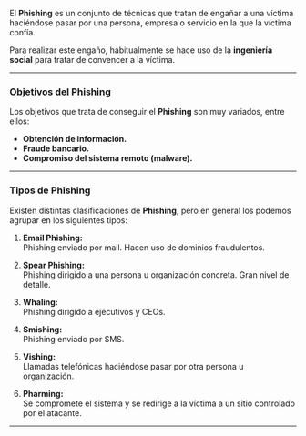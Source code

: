 El **Phishing** es un conjunto de técnicas que tratan de engañar a una víctima haciéndose pasar por una persona, empresa o servicio en la que la víctima confía.

Para realizar este engaño, habitualmente se hace uso de la **ingeniería social** para tratar de convencer a la víctima.

---

### **Objetivos del Phishing**

Los objetivos que trata de conseguir el **Phishing** son muy variados, entre ellos:

- **Obtención de información.**
- **Fraude bancario.**
- **Compromiso del sistema remoto (malware).**

---

### **Tipos de Phishing**

Existen distintas clasificaciones de **Phishing**, pero en general los podemos agrupar en los siguientes tipos:

1. **Email Phishing:**  
    Phishing enviado por mail. Hacen uso de dominios fraudulentos.
    
2. **Spear Phishing:**  
    Phishing dirigido a una persona u organización concreta. Gran nivel de detalle.
    
3. **Whaling:**  
    Phishing dirigido a ejecutivos y CEOs.
    
4. **Smishing:**  
    Phishing enviado por SMS.
    
5. **Vishing:**  
    Llamadas telefónicas haciéndose pasar por otra persona u organización.
    
6. **Pharming:**  
    Se compromete el sistema y se redirige a la víctima a un sitio controlado por el atacante.
    

---